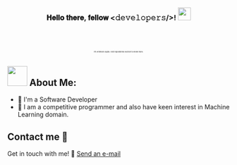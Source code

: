 <h3 align="center"> 𝐇𝐞𝐥𝐥𝐨 𝐭𝐡𝐞𝐫𝐞, 𝐟𝐞𝐥𝐥𝐨𝐰 <𝚍𝚎𝚟𝚎𝚕𝚘𝚙𝚎𝚛𝚜/>! <img src="https://github.com/TheDudeThatCode/TheDudeThatCode/blob/master/Assets/Hi.gif" width="29px"> </h3>
<br>
<br>
<p align="center" style="font-size:4px; margin-top:15px">
I'm Animesh Gupta. Visit repositories section to know more.
</p>



## <img src="https://github.com/TheDudeThatCode/TheDudeThatCode/blob/master/Assets/Developer.gif" width="45px" > About Me:

- 🏦 I'm a Software Developer
- 📝 I am a competitive programmer and also have keen interest in Machine Learning domain.

## Contact me :speech_balloon:
Get in touch with me!
:e-mail: <a href="mailto:animesh7gupta@gmail.com">Send an e-mail</a>

